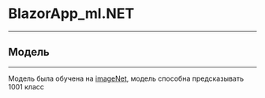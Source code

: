 # BlazorApp_ml.NET
------------------
## Модель
----------
Модель была обучена на [imageNet](https://ru.wikipedia.org/wiki/ImageNet), модель способна предсказывать 1001 класс

